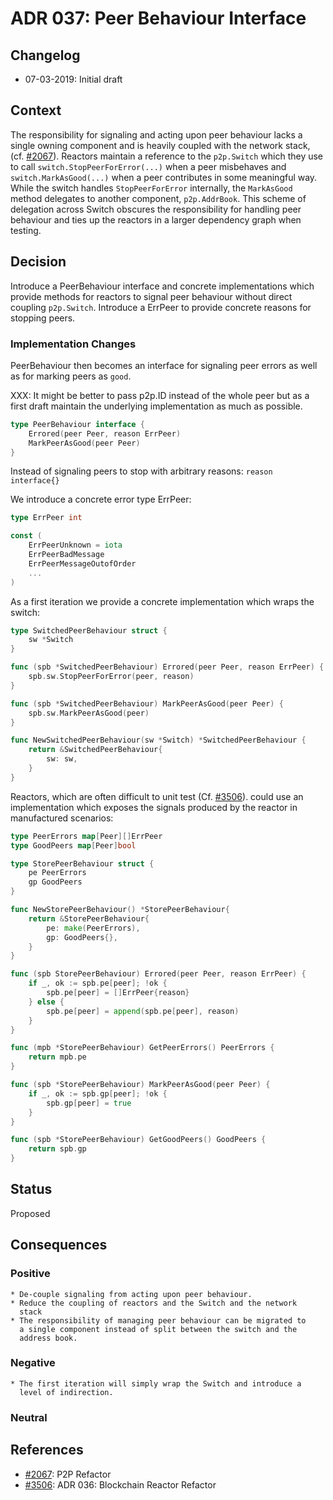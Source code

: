 # ADR 037: Peer Behaviour Interface

## Changelog
* 07-03-2019: Initial draft

## Context

The responsibility for signaling and acting upon peer behaviour lacks a single 
owning component and is heavily coupled with the network stack, (cf.
[#2067](https://github.com/tendermint/tendermint/issues/2067)). Reactors
maintain a reference to the `p2p.Switch` which they use to call 
`switch.StopPeerForError(...)` when a peer misbehaves and 
`switch.MarkAsGood(...)` when a peer contributes in some meaningful way. 
While the switch handles `StopPeerForError` internally, the `MarkAsGood` 
method delegates to another component, `p2p.AddrBook`. This scheme of delegation 
across Switch obscures the responsibility for handling peer behaviour
and ties up the reactors in a larger dependency graph when testing.

## Decision

Introduce a PeerBehaviour interface and concrete implementations which
provide methods for reactors to signal peer behaviour without direct
coupling `p2p.Switch`.  Introduce a ErrPeer to provide 
concrete reasons for stopping peers.

### Implementation Changes

PeerBehaviour then becomes an interface for signaling peer errors as well
as for marking peers as `good`.

XXX: It might be better to pass p2p.ID instead of the whole peer but as
a first draft maintain the underlying implementation as much as
possible.

```go
type PeerBehaviour interface {
    Errored(peer Peer, reason ErrPeer)
    MarkPeerAsGood(peer Peer)
}
```

Instead of signaling peers to stop with arbitrary reasons:
`reason interface{}` 

We introduce a concrete error type ErrPeer:
```go
type ErrPeer int

const (
    ErrPeerUnknown = iota
    ErrPeerBadMessage
    ErrPeerMessageOutofOrder
    ...
)
```

As a first iteration we provide a concrete implementation which wraps
the switch:
```go
type SwitchedPeerBehaviour struct {
    sw *Switch
}

func (spb *SwitchedPeerBehaviour) Errored(peer Peer, reason ErrPeer) {
    spb.sw.StopPeerForError(peer, reason)
}

func (spb *SwitchedPeerBehaviour) MarkPeerAsGood(peer Peer) {
    spb.sw.MarkPeerAsGood(peer)
}

func NewSwitchedPeerBehaviour(sw *Switch) *SwitchedPeerBehaviour {
    return &SwitchedPeerBehaviour{
        sw: sw,
    }
}
```

Reactors, which are often difficult to unit test (Cf. [#3506](https://github.com/tendermint/tendermint/pull/3506)). could use an implementation which exposes the signals produced by the reactor in
manufactured scenarios:

```go
type PeerErrors map[Peer][]ErrPeer
type GoodPeers map[Peer]bool

type StorePeerBehaviour struct {
    pe PeerErrors
    gp GoodPeers
}

func NewStorePeerBehaviour() *StorePeerBehaviour{
    return &StorePeerBehaviour{
        pe: make(PeerErrors),
        gp: GoodPeers{},
    }
}

func (spb StorePeerBehaviour) Errored(peer Peer, reason ErrPeer) {
    if _, ok := spb.pe[peer]; !ok {
        spb.pe[peer] = []ErrPeer{reason}
    } else {
        spb.pe[peer] = append(spb.pe[peer], reason)
    }
}

func (mpb *StorePeerBehaviour) GetPeerErrors() PeerErrors {
    return mpb.pe
}

func (spb *StorePeerBehaviour) MarkPeerAsGood(peer Peer) {
    if _, ok := spb.gp[peer]; !ok {
        spb.gp[peer] = true
    }
}

func (spb *StorePeerBehaviour) GetGoodPeers() GoodPeers {
    return spb.gp
}
```

## Status

Proposed

## Consequences

### Positive

    * De-couple signaling from acting upon peer behaviour.
    * Reduce the coupling of reactors and the Switch and the network
      stack
    * The responsibility of managing peer behaviour can be migrated to
      a single component instead of split between the switch and the
      address book.

### Negative

    * The first iteration will simply wrap the Switch and introduce a
      level of indirection.

### Neutral

## References

* [#2067](https://github.com/tendermint/tendermint/issues/2067): P2P Refactor
* [#3506](https://github.com/tendermint/tendermint/pull/3506): ADR 036: Blockchain Reactor Refactor
